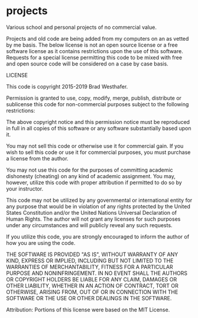 # projects
Various school and personal projects of no commercial value.

Projects and old code are being added from my computers on an as vetted by me basis. The below license is not an open source license or a free software license as it contains restrictions upon the use of this software. Requests for a special license permitting this code to be mixed with free and open source code will be considered on a case by case basis.

LICENSE

This code is copyright 2015-2019 Brad Westhafer.

Permission is granted to use, copy, modify, merge, publish, distribute or sublicense this code for non-commercial purposes subject to the following restrictions:

The above copyright notice and this permission notice must be reproduced in full in all copies of this software or any software substantially based upon it.

You may not sell this code or otherwise use it for commercial gain. If you wish to sell this code or use it for commercial purposes, you must purchase a license from the author.

You may not use this code for the purposes of committing academic dishonesty (cheating) on any kind of academic assignment. You may, however, utilize this code with proper attribution if permitted to do so by your instructor.

This code may not be utilized by any governmental or international entity for any purpose that would be in violation of any rights protected by the United States Constitution and/or the United Nations Universal Declaration of Human Rights. The author will not grant any licenses for such purposes under any circumstances and will publicly reveal any such requests.

If you utilize this code, you are strongly encouraged to inform the author of how you are using the code.

THE SOFTWARE IS PROVIDED "AS IS", WITHOUT WARRANTY OF ANY KIND, EXPRESS OR IMPLIED, INCLUDING BUT NOT LIMITED TO THE WARRANTIES OF MERCHANTABILITY, FITNESS FOR A PARTICULAR PURPOSE AND NONINFRINGEMENT. IN NO EVENT SHALL THE AUTHORS OR COPYRIGHT HOLDERS BE LIABLE FOR ANY CLAIM, DAMAGES OR OTHER LIABILITY, WHETHER IN AN ACTION OF CONTRACT, TORT OR OTHERWISE, ARISING FROM, OUT OF OR IN CONNECTION WITH THE SOFTWARE OR THE USE OR OTHER DEALINGS IN THE SOFTWARE.

Attribution: Portions of this license were based on the MIT License.
